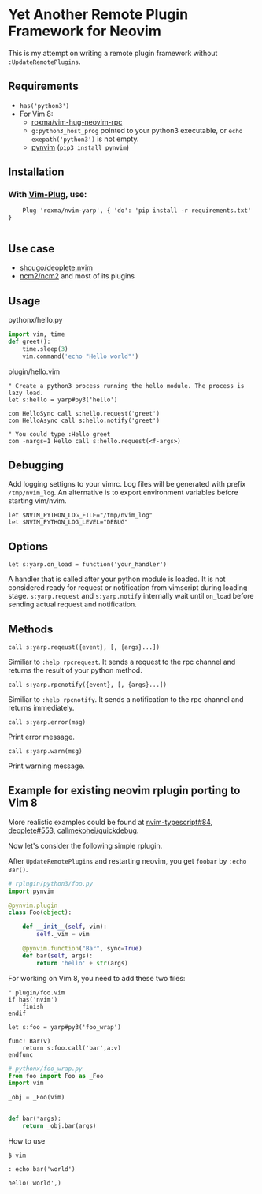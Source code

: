 
# Yet Another Remote Plugin Framework for Neovim

This is my attempt on writing a remote plugin framework without
`:UpdateRemotePlugins`.

## Requirements

- `has('python3')`
- For Vim 8:
  - [roxma/vim-hug-neovim-rpc](https://github.com/roxma/vim-hug-neovim-rpc)
  - `g:python3_host_prog` pointed to your python3 executable, or `echo
      exepath('python3')` is not empty.
  - [pynvim](https://github.com/neovim/pynvim) (`pip3
      install pynvim`)

## Installation

### With [Vim-Plug](https://github.com/junegunn/vim-plug), use:

```vim
    Plug 'roxma/nvim-yarp', { 'do': 'pip install -r requirements.txt' }
    
```

## Use case

- [shougo/deoplete.nvim](https://github.com/shougo/deoplete.nvim)
- [ncm2/ncm2](https://github.com/ncm2/ncm2) and most of its plugins

## Usage

pythonx/hello.py

```python
import vim, time
def greet():
    time.sleep(3)
    vim.command('echo "Hello world"')
```

plugin/hello.vim

```vim
" Create a python3 process running the hello module. The process is lazy load.
let s:hello = yarp#py3('hello')

com HelloSync call s:hello.request('greet')
com HelloAsync call s:hello.notify('greet')

" You could type :Hello greet
com -nargs=1 Hello call s:hello.request(<f-args>)
```

## Debugging

Add logging settigns to your vimrc. Log files will be generated with prefix
`/tmp/nvim_log`. An alternative is to export environment variables before
starting vim/nvim.

```vim
let $NVIM_PYTHON_LOG_FILE="/tmp/nvim_log"
let $NVIM_PYTHON_LOG_LEVEL="DEBUG"
```

## Options

`let s:yarp.on_load = function('your_handler')`

A handler that is called after your python module is loaded. It is not
considered ready for request or notification from vimscript during loading
stage. `s:yarp.request` and `s:yarp.notify` internally wait until `on_load`
before sending actual request and notification.

## Methods

`call s:yarp.reqeust({event}, [, {args}...])`

Similiar to `:help rpcrequest`. It sends a request to the rpc channel and
returns the result of your python method.

`call s:yarp.rpcnotify({event}, [, {args}...])`

Similiar to `:help rpcnotify`. It sends a notification to the rpc channel and
returns immediately.

`call s:yarp.error(msg)`

Print error message.

`call s:yarp.warn(msg)`

Print warning message.

## Example for existing neovim rplugin porting to Vim 8

More realistic examples could be found at
[nvim-typescript#84](https://github.com/mhartington/nvim-typescript/pull/84),
[deoplete#553](https://github.com/Shougo/deoplete.nvim/pull/553),
[callmekohei/quickdebug](https://github.com/callmekohei/quickdebug).

Now let's consider the following simple rplugin.

After `UpdateRemotePlugins` and restarting neovim, you get `foobar` by `:echo
Bar()`.

```python
# rplugin/python3/foo.py
import pynvim

@pynvim.plugin
class Foo(object):

    def __init__(self, vim):
        self._vim = vim

    @pynvim.function("Bar", sync=True)
    def bar(self, args):
        return 'hello' + str(args)
```

For working on Vim 8, you need to add these two files:


```vim
" plugin/foo.vim
if has('nvim')
    finish
endif

let s:foo = yarp#py3('foo_wrap')

func! Bar(v)
    return s:foo.call('bar',a:v)
endfunc
```


```python
# pythonx/foo_wrap.py
from foo import Foo as _Foo
import vim

_obj = _Foo(vim)


def bar(*args):
    return _obj.bar(args)
```

How to use
```
$ vim

: echo bar('world')

hello('world',)
```
